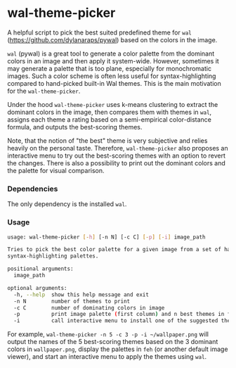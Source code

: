 # wal-theme-picker

A helpful script to pick the best suited predefined theme for `wal` (https://github.com/dylanaraps/pywal) based on the colors in the image.

`wal` (pywal) is a great tool to generate a color palette from the dominant colors in an image and then apply it system-wide. However, sometimes it may generate a palette that is too plane, especially for monochromatic images. Such a color scheme is often less useful for syntax-highlighting compared to hand-picked built-in Wal themes. This is the main motivation for the `wal-theme-picker`.

Under the hood `wal-theme-picker` uses k-means clustering to extract the dominant colors in the image, then compares them with themes in `wal`, assigns each theme a rating based on a semi-empirical color-distance formula, and outputs the best-scoring themes.

Note, that the notion of "the best" theme is very subjective and relies heavily on the personal taste. Therefore, `wal-theme-picker` also proposes an interactive menu to try out the best-scoring themes with an option to revert the changes. There is also a possibility to print out the dominant colors and the palette for visual comparison.

### Dependencies
The only dependency is the installed `wal`.

### Usage
```sh
usage: wal-theme-picker [-h] [-n N] [-c C] [-p] [-i] image_path

Tries to pick the best color palette for a given image from a set of hand-picked
syntax-highlighting palettes.

positional arguments:
  image_path

optional arguments:
  -h, --help  show this help message and exit
  -n N        number of themes to print
  -c C        number of dominating colors in image
  -p          print image palette (first column) and n best themes in feh
  -i          call interactive menu to install one of the suggested themes using wal
```
For example, `wal-theme-picker -n 5 -c 3 -p -i ~/wallpaper.png` will output the names of the 5 best-scoring themes based on the 3 dominant colors in `wallpaper.png`, display the palettes in `feh` (or another default image viewer), and start an interactive menu to apply the themes using `wal`.
